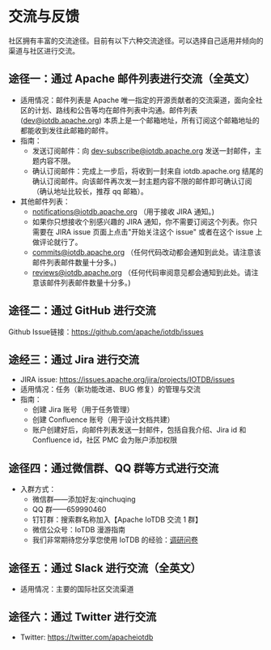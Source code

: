 <!--

    Licensed to the Apache Software Foundation (ASF) under one
    or more contributor license agreements.  See the NOTICE file
    distributed with this work for additional information
    regarding copyright ownership.  The ASF licenses this file
    to you under the Apache License, Version 2.0 (the
    "License"); you may not use this file except in compliance
    with the License.  You may obtain a copy of the License at
    
        http://www.apache.org/licenses/LICENSE-2.0
    
    Unless required by applicable law or agreed to in writing,
    software distributed under the License is distributed on an
    "AS IS" BASIS, WITHOUT WARRANTIES OR CONDITIONS OF ANY
    KIND, either express or implied.  See the License for the
    specific language governing permissions and limitations
    under the License.

-->

# 交流与反馈

社区拥有丰富的交流途径。目前有以下六种交流途径。可以选择自己适用并倾向的渠道与社区进行交流。

## 途径一：通过 Apache 邮件列表进行交流（全英文）
  - 适用情况：邮件列表是 Apache 唯一指定的开源贡献者的交流渠道，面向全社区的计划、路线和公告等均在邮件列表中沟通。邮件列表 (dev@iotdb.apache.org) 本质上是一个邮箱地址，所有订阅这个邮箱地址的都能收到发往此邮箱的邮件。
  - 指南：
    - 发送订阅邮件：向 dev-subscribe@iotdb.apache.org 发送一封邮件，主题内容不限。
    - 确认订阅邮件：完成上一步后，将收到一封来自 iotdb.apache.org 结尾的确认订阅邮件。向该邮件再次发一封主题内容不限的邮件即可确认订阅（确认地址比较长，推荐 qq 邮箱）。
  - 其他邮件列表：
    - notifications@iotdb.apache.org （用于接收 JIRA 通知。)
     - 如果你只想接收个别感兴趣的 JIRA 通知，你不需要订阅这个列表。你只需要在 JIRA issue 页面上点击"开始关注这个 issue" 或者在这个 issue 上做评论就行了。
    - commits@iotdb.apache.org （任何代码改动都会通知到此处。请注意该邮件列表邮件数量十分多。)
    - reviews@iotdb.apache.org （任何代码审阅意见都会通知到此处。请注意该邮件列表邮件数量十分多。)

## 途径二：通过 GitHub 进行交流

Github Issue链接：https://github.com/apache/iotdb/issues

## 途经三：通过 Jira 进行交流

- JIRA issue: https://issues.apache.org/jira/projects/IOTDB/issues
- 适用情况：任务（新功能改进、BUG 修复）的管理与交流
- 指南：
  - 创建 Jira 账号（用于任务管理）
  - 创建 Confluence 账号（用于设计文档共建）
  - 账户创建好后，向邮件列表发送一封邮件，包括自我介绍、Jira id 和 Confluence id，社区 PMC 会为账户添加权限

## 途径四：通过微信群、QQ 群等方式进行交流
- 入群方式：
  - 微信群——添加好友:qinchuqing
  - QQ 群——659990460
  - 钉钉群：搜索群名称加入【Apache IoTDB 交流 1 群】
  - 微信公众号：IoTDB 漫游指南
  - 我们非常期待您分享您使用 IoTDB 的经验：[调研问卷](https://github.com/apache/iotdb/issues/748)

## 途径五：通过 Slack 进行交流（全英文）
- 适用情况：主要的国际社区交流渠道

## 途径六：通过 Twitter 进行交流
- Twitter: https://twitter.com/apacheiotdb
